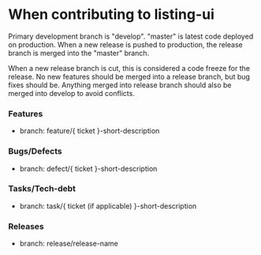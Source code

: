 # When contributing to listing-ui

Primary development branch is "develop". "master" is latest code deployed on production. When a new release is pushed to production, the release branch is merged into the "master" branch.

When a new release branch is cut, this is considered a code freeze for the release. No new features should be merged into a release branch, but bug fixes should be. Anything merged into release branch should also be merged into develop to avoid conflicts.

### Features
* branch: feature/{ ticket }-short-description

### Bugs/Defects
* branch: defect/{ ticket }-short-description

### Tasks/Tech-debt
* branch: task/{ ticket (if applicable) }-short-description

### Releases
* branch: release/release-name
